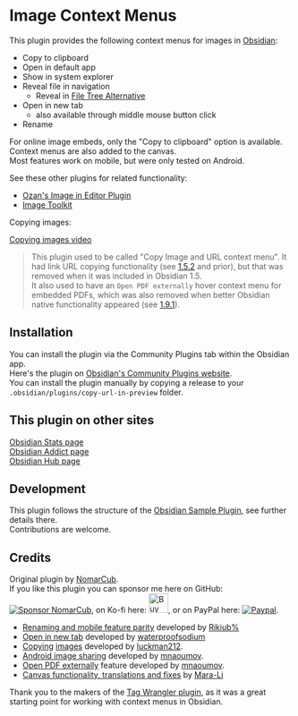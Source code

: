 # Image Context Menus

This plugin provides the following context menus for images in [Obsidian](https://obsidian.md/):
- Copy to clipboard
- Open in default app
- Show in system explorer
- Reveal file in navigation
  - Reveal in [File Tree Alternative](https://github.com/ozntel/file-tree-alternative)
- Open in new tab
  - also available through middle mouse button click
- Rename

For online image embeds, only the "Copy to clipboard" option is available.  
Context menus are also added to the canvas.  
Most features work on mobile, but were only tested on Android.

See these other plugins for related functionality:
- [Ozan's Image in Editor Plugin](https://github.com/ozntel/oz-image-in-editor-obsidian)
- [Image Toolkit](https://github.com/sissilab/obsidian-image-toolkit)

Copying images:

[Copying images video](https://user-images.githubusercontent.com/1992842/132140547-fead74c1-4bec-489a-945c-f28cbba43493.mp4)

> This plugin used to be called "Copy Image and URL context menu". It had link URL copying functionality (see [1.5.2](https://github.com/NomarCub/obsidian-copy-url-in-preview/tree/1.5.2) and prior), but that was removed when it was included in Obsidian 1.5.  
> It also used to have an `Open PDF externally` hover context menu for embedded PDFs, which was also removed when better Obsidian native functionality appeared (see [1.9.1](https://github.com/NomarCub/obsidian-copy-url-in-preview/tree/1.9.1)).

## Installation

You can install the plugin via the Community Plugins tab within the Obsidian app.  
Here's the plugin on [Obsidian's Community Plugins website]((https://obsidian.md/plugins?id=copy-url-in-preview)).  
You can install the plugin manually by copying a release to your `.obsidian/plugins/copy-url-in-preview` folder.

## This plugin on other sites

[Obsidian Stats page](https://www.moritzjung.dev/obsidian-stats/plugins/copy-url-in-preview/)  
[Obsidian Addict page](https://obsidianaddict.com/plugin/copy-url-in-preview/)  
[Obsidian Hub page](https://publish.obsidian.md/hub/02+-+Community+Expansions/02.05+All+Community+Expansions/Plugins/copy-url-in-preview)

## Development

This plugin follows the structure of the [Obsidian Sample Plugin](https://github.com/obsidianmd/obsidian-sample-plugin), see further details there.  
Contributions are welcome.

## Credits

Original plugin by [NomarCub](https://github.com/NomarCub).  
If you like this plugin you can sponsor me here on GitHub: [![Sponsor NomarCub](https://img.shields.io/static/v1?label=Sponsor%20NomarCub&message=%E2%9D%A4&logo=GitHub&color=%23fe8e86)](https://github.com/sponsors/NomarCub), on Ko-fi here: <a href='https://ko-fi.com/nomarcub' target='_blank'><img height='35' src='https://az743702.vo.msecnd.net/cdn/kofi3.png?v=0' alt='Buy Me a Coffee at ko-fi.com' /></a>, or on PayPal here: [![Paypal](https://img.shields.io/badge/paypal-nomarcub-yellow?style=social&logo=paypal)](https://paypal.me/nomarcub).

- [Renaming and mobile feature parity](https://github.com/NomarCub/obsidian-copy-url-in-preview/pull/55) developed by [Rikiub%](https://github.com/Rikiub)
- [Open in new tab](https://github.com/NomarCub/obsidian-copy-url-in-preview/pull/37) developed by [waterproofsodium](https://github.com/waterproofsodium)
- [Copying](https://github.com/NomarCub/obsidian-copy-url-in-preview/pull/2) [images](https://github.com/NomarCub/obsidian-copy-url-in-preview/pull/3) developed by [luckman212](https://github.com/luckman212).
- [Android image sharing](https://github.com/NomarCub/obsidian-copy-url-in-preview/issues/5) developed by [mnaoumov](https://github.com/mnaoumov).
- [Open PDF externally](https://github.com/NomarCub/obsidian-copy-url-in-preview/issues/9) feature developed by [mnaoumov](https://github.com/mnaoumov).
- [Canvas functionality, translations and fixes](https://github.com/NomarCub/obsidian-copy-url-in-preview/pull/40) by [Mara-Li](https://github.com/Mara-Li)

Thank you to the makers of the [Tag Wrangler plugin](https://github.com/pjeby/tag-wrangler), as it was a great starting point for working with context menus in Obsidian.
